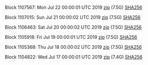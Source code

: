 Block 1107567: Mon Jul 22 00:00:01 UTC 2019 [zip](https://dash-bootstrap.ams3.digitaloceanspaces.com/mainnet/2019-07-22/bootstrap.dat.zip) (7.5G) [SHA256](https://dash-bootstrap.ams3.digitaloceanspaces.com/mainnet/2019-07-22/sha256.txt)

Block 1107015: Sun Jul 21 00:00:02 UTC 2019 [zip](https://dash-bootstrap.ams3.digitaloceanspaces.com/mainnet/2019-07-21/bootstrap.dat.zip) (7.5G) [SHA256](https://dash-bootstrap.ams3.digitaloceanspaces.com/mainnet/2019-07-21/sha256.txt)

Block 1106463: Sat Jul 20 00:00:02 UTC 2019 [zip](https://dash-bootstrap.ams3.digitaloceanspaces.com/mainnet/2019-07-20/bootstrap.dat.zip) (7.5G) [SHA256](https://dash-bootstrap.ams3.digitaloceanspaces.com/mainnet/2019-07-20/sha256.txt)

Block 1105918: Fri Jul 19 00:00:01 UTC 2019 [zip](https://dash-bootstrap.ams3.digitaloceanspaces.com/mainnet/2019-07-19/bootstrap.dat.zip) (7.5G) [SHA256](https://dash-bootstrap.ams3.digitaloceanspaces.com/mainnet/2019-07-19/sha256.txt)

Block 1105368: Thu Jul 18 00:00:02 UTC 2019 [zip](https://dash-bootstrap.ams3.digitaloceanspaces.com/mainnet/2019-07-18/bootstrap.dat.zip) (7.5G) [SHA256](https://dash-bootstrap.ams3.digitaloceanspaces.com/mainnet/2019-07-18/sha256.txt)

Block 1104822: Wed Jul 17 00:00:01 UTC 2019 [zip](https://dash-bootstrap.ams3.digitaloceanspaces.com/mainnet/2019-07-17/bootstrap.dat.zip) (7.4G) [SHA256](https://dash-bootstrap.ams3.digitaloceanspaces.com/mainnet/2019-07-17/sha256.txt)
